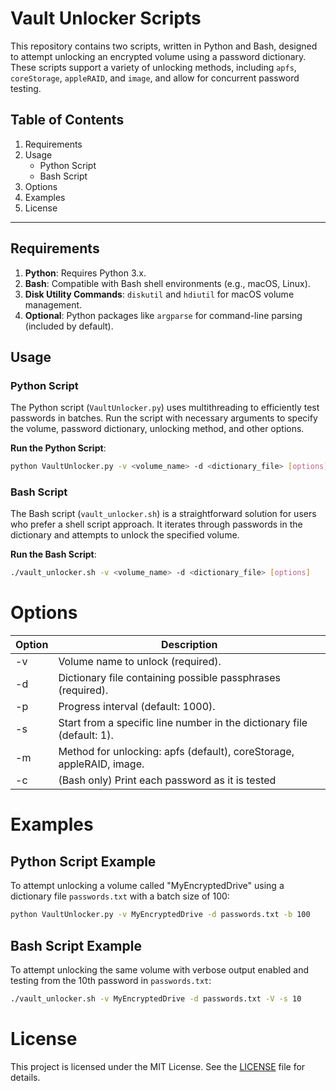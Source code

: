 # Vault Unlocker Scripts

This repository contains two scripts, written in Python and Bash, designed to attempt unlocking an encrypted volume using a password dictionary. These scripts support a variety of unlocking methods, including `apfs`, `coreStorage`, `appleRAID`, and `image`, and allow for concurrent password testing.

## Table of Contents
1. Requirements
2. Usage
   - Python Script
   - Bash Script
3. Options
4. Examples
5. License

---

## Requirements
1. **Python**: Requires Python 3.x.
2. **Bash**: Compatible with Bash shell environments (e.g., macOS, Linux).
3. **Disk Utility Commands**: `diskutil` and `hdiutil` for macOS volume management.
4. **Optional**: Python packages like `argparse` for command-line parsing (included by default).

## Usage

### Python Script
The Python script (`VaultUnlocker.py`) uses multithreading to efficiently test passwords in batches. Run the script with necessary arguments to specify the volume, password dictionary, unlocking method, and other options.

**Run the Python Script**:
```bash
python VaultUnlocker.py -v <volume_name> -d <dictionary_file> [options]
```

### Bash Script
The Bash script (`vault_unlocker.sh`) is a straightforward solution for users who prefer a shell script approach. It iterates through passwords in the dictionary and attempts to unlock the specified volume.

**Run the Bash Script**:
```bash
./vault_unlocker.sh -v <volume_name> -d <dictionary_file> [options]
```

# Options

| Option  |  Description  | 
|---|---|
|-v |Volume name to unlock (required).|
|-d |Dictionary file containing possible passphrases (required).|   
|-p |Progress interval (default: 1000).|
|-s |Start from a specific line number in the dictionary file (default: 1).|
|-m |Method for unlocking: apfs (default), coreStorage, appleRAID, image.|
|-c |(Bash only) Print each password as it is tested|

# Examples

## Python Script Example

To attempt unlocking a volume called "MyEncryptedDrive" using a dictionary file ``passwords.txt`` with a batch size of 100:
```bash
python VaultUnlocker.py -v MyEncryptedDrive -d passwords.txt -b 100
```

## Bash Script Example

To attempt unlocking the same volume with verbose output enabled and testing from the 10th password in ``passwords.txt``:
```bash
./vault_unlocker.sh -v MyEncryptedDrive -d passwords.txt -V -s 10
```

# License
This project is licensed under the MIT License. See the [LICENSE](LICENSE) file for details.
